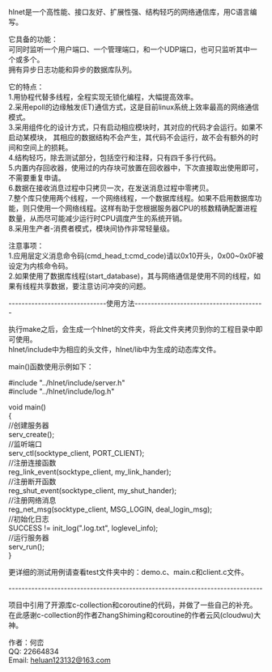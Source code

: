 hlnet是一个高性能、接口友好、扩展性强、结构轻巧的网络通信库，用C语言编写。<br>

它具备的功能：<br>
可同时监听一个用户端口、一个管理端口，和一个UDP端口，也可只监听其中一个或多个。<br>
拥有异步日志功能和异步的数据库队列。<br>

它的特点：<br>
1.用协程代替多线程，全程实现无锁化编程，大幅提高效率。<br>
2.采用epoll的边缘触发(ET)通信方式，这是目前linux系统上效率最高的网络通信模式。<br>
3.采用组件化的设计方式，只有启动相应模块时，其对应的代码才会运行。如果不启动某模块，
  其相应的数据结构不会产生，其代码不会运行，故不会有额外的时间和空间上的损耗。<br>
4.结构轻巧，除去测试部分，包括空行和注释，只有四千多行代码。<br>
5.内置内存回收器，使用过的内存块可放置在回收器中，下次直接取出使用即可，不需要重复申请。<br>
6.数据在接收消息过程中只拷贝一次，在发送消息过程中零拷贝。<br>
7.整个库只使用两个线程，一个网络线程，一个数据库线程。如果不启用数据库功能，则只使用一个网络线程。这样有助于您根据服务器CPU的核数精确配置进程数量，从而尽可能减少运行时CPU调度产生的系统开销。<br>
8.采用生产者-消费者模式，模块间协作非常轻量级。<br>

注意事项：<br>
1.应用层定义消息命令码(cmd_head_t:cmd_code)请以0x10开头，0x00~0x0F被设定为内核命令码。<br>
2.如果使用了数据库线程(start_database)，其与网络通信是使用不同的线程，如果有线程共享数据，要注意访问冲突的问题。<br>

------------------------------使用方法----------------------------------------<br>

执行make之后，会生成一个hlnet的文件夹，将此文件夹拷贝到你的工程目录中即可使用。<br>
hlnet/include中为相应的头文件，hlnet/lib中为生成的动态库文件。<br>

main()函数使用示例如下：<br>

#include "../hlnet/include/server.h" <br>
#include "../hlnet/include/log.h" <br>

void main()<br>
{<br>
	//创建服务器<br>
	serv_create();<br>
	//监听端口<br>
	serv_ctl(socktype_client, PORT_CLIENT);<br>
	//注册连接函数<br>
	reg_link_event(socktype_client, my_link_hander);<br>
	//注册断开函数<br>
	reg_shut_event(socktype_client, my_shut_hander);<br>
	//注册网络消息<br>
	reg_net_msg(socktype_client, MSG_LOGIN, deal_login_msg);<br>
	//初始化日志<br>
	SUCCESS != init_log(".log.txt", loglevel_info);<br>
	//运行服务器<br>
	serv_run();<br>
}<br>

更详细的测试用例请查看test文件夹中的：demo.c、main.c和client.c文件。<br>

------------------------------------------------------------------------------<br>

项目中引用了开源库c-collection和coroutine的代码，并做了一些自己的补充。<br>
在此感谢c-collection的作者ZhangShiming和coroutine的作者云风(cloudwu)大神。<br>

作者：何峦<br>
QQ: 22664834<br>
Email: heluan123132@163.com<br>
